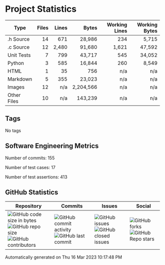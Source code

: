 Project Statistics
==================

| Type | Files | Lines | Bytes | Working Lines | Working Bytes |
|------|------:|------:|------:|--------------:|--------------:|
|.h Source|14|671|28,986|234|5,715|
|.c Source|12|2,480|91,680|1,621|47,592|
|Unit Tests|7|799|43,717|545|34,052|
|Python|3|585|16,844|260|8,549|
|HTML|1|35|756|n/a|n/a|
|Markdown|5|355|23,023|n/a|n/a|
|Images|12|n/a|2,204,566|n/a|n/a|
|Other	Files|10|n/a|143,239|n/a|n/a|

## Tags
No tags

## Software Engineering Metrics

Number of commits:  155

Number of test cases:  17

Number of test assertions:  413

## GitHub Statistics
| Repository                           | Commits                   | Issues                  | Social                    |
|--------------------------------------|---------------------------|-------------------------|---------------------------|
| ![GitHub code size	in	bytes](https://img.shields.io/github/languages/code-size/marknelsonengineer-sp23/sre_lab4_memscan?style=social) <br/> ![GitHub repo size](https://img.shields.io/github/repo-size/marknelsonengineer-sp23/sre_lab4_memscan?style=social) <br/> ![GitHub contributors](https://img.shields.io/github/contributors/marknelsonengineer-sp23/sre_lab4_memscan?style=social) | ![GitHub commit activity](https://img.shields.io/github/commit-activity/w/marknelsonengineer-sp23/sre_lab4_memscan?style=social) <br/> ![GitHub last	commit](https://img.shields.io/github/last-commit/marknelsonengineer-sp23/sre_lab4_memscan?style=social) | ![GitHub	issues](https://img.shields.io/github/issues-raw/marknelsonengineer-sp23/sre_lab4_memscan?style=social) <br/> ![GitHub	closed issues](https://img.shields.io/github/issues-closed-raw/marknelsonengineer-sp23/sre_lab4_memscan?style=social) | ![GitHub forks](https://img.shields.io/github/forks/marknelsonengineer-sp23/sre_lab4_memscan?style=social) <br/> ![GitHub Repo	stars](https://img.shields.io/github/stars/marknelsonengineer-sp23/sre_lab4_memscan?style=social) |

Automatically generated on Thu 16 Mar 2023 10:17:48 PM 
